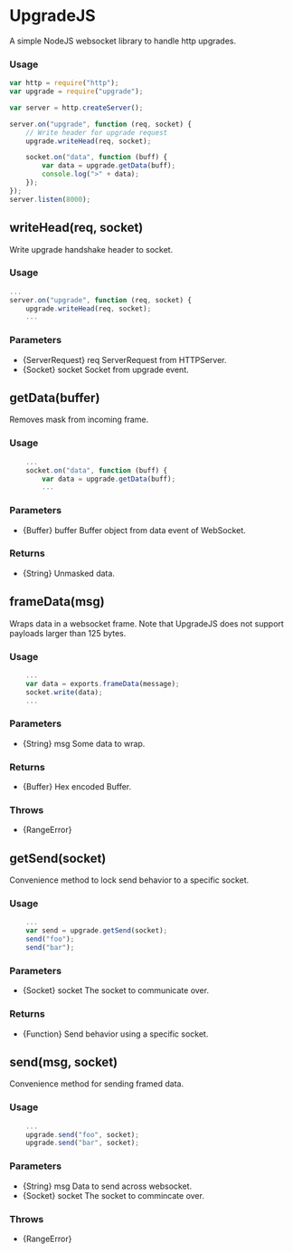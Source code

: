 # UpgradeJS
A simple NodeJS websocket library to handle http upgrades.

### Usage
```javascript
var http = require("http");
var upgrade = require("upgrade");

var server = http.createServer();

server.on("upgrade", function (req, socket) {
    // Write header for upgrade request
    upgrade.writeHead(req, socket);

    socket.on("data", function (buff) {
        var data = upgrade.getData(buff);
        console.log(">" + data);
    });
});
server.listen(8000);
```


## writeHead(req, socket)
Write upgrade handshake header to socket.

### Usage
```javascript
...
server.on("upgrade", function (req, socket) {
    upgrade.writeHead(req, socket);
    ...
```

### Parameters
* {ServerRequest} req ServerRequest from HTTPServer.
* {Socket} socket Socket from upgrade event.


## getData(buffer)
Removes mask from incoming frame.

### Usage
```javascript
    ...
    socket.on("data", function (buff) {
        var data = upgrade.getData(buff);
        ...
```

### Parameters
* {Buffer} buffer Buffer object from data event of WebSocket.

### Returns
* {String} Unmasked data.


## frameData(msg)
Wraps data in a websocket frame. Note that UpgradeJS does not support payloads larger than 125 bytes.

### Usage
```javascript
    ...
    var data = exports.frameData(message);
    socket.write(data);
    ...
```

### Parameters
* {String} msg Some data to wrap.

### Returns
* {Buffer} Hex encoded Buffer.

### Throws
* {RangeError}


## getSend(socket)
Convenience method to lock send behavior to a specific socket.

### Usage
```javascript
    ...
    var send = upgrade.getSend(socket);
    send("foo");
    send("bar");
```

### Parameters
* {Socket} socket The socket to communicate over.

### Returns
* {Function} Send behavior using a specific socket.


## send(msg, socket)
Convenience method for sending framed data.

### Usage
```javascript
    ...
    upgrade.send("foo", socket);
    upgrade.send("bar", socket);
```

### Parameters
* {String} msg Data to send across websocket.
* {Socket} socket The socket to commincate over.

### Throws
* {RangeError}
